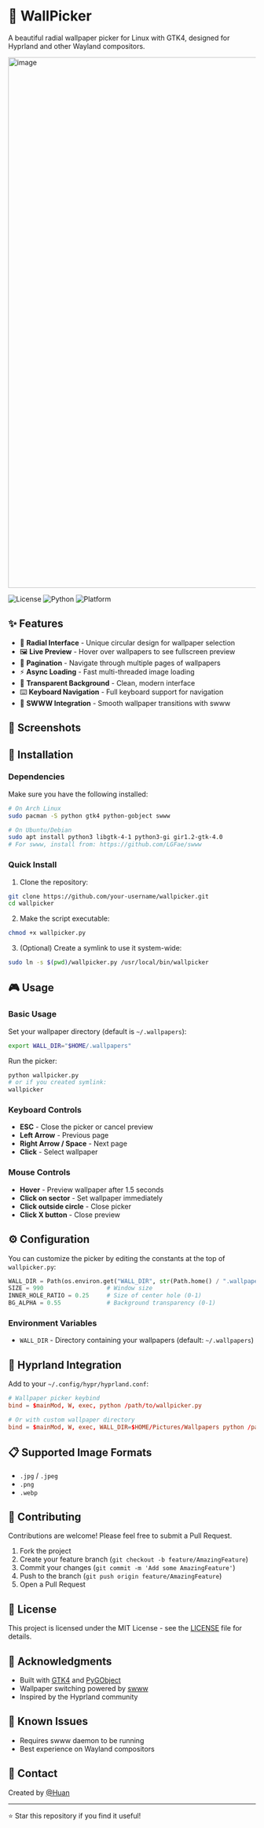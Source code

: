 # 🎨 WallPicker

A beautiful radial wallpaper picker for Linux with GTK4, designed for Hyprland and other Wayland compositors.

<img width="1920" height="1080" alt="image" src="https://github.com/user-attachments/assets/353ffeb2-a7a5-409b-b483-18af9c79bd73" />

![License](https://img.shields.io/badge/license-MIT-blue.svg)
![Python](https://img.shields.io/badge/python-3.8+-blue.svg)
![Platform](https://img.shields.io/badge/platform-Linux-lightgrey.svg)

## ✨ Features

- 🎯 **Radial Interface** - Unique circular design for wallpaper selection
- 🖼️ **Live Preview** - Hover over wallpapers to see fullscreen preview
- 📄 **Pagination** - Navigate through multiple pages of wallpapers
- ⚡ **Async Loading** - Fast multi-threaded image loading
- 🎨 **Transparent Background** - Clean, modern interface
- ⌨️ **Keyboard Navigation** - Full keyboard support for navigation
- 🔄 **SWWW Integration** - Smooth wallpaper transitions with swww

## 📸 Screenshots

<!-- Add your screenshots here -->

## 🚀 Installation

### Dependencies

Make sure you have the following installed:

```bash
# On Arch Linux
sudo pacman -S python gtk4 python-gobject swww

# On Ubuntu/Debian
sudo apt install python3 libgtk-4-1 python3-gi gir1.2-gtk-4.0
# For swww, install from: https://github.com/LGFae/swww
```

### Quick Install

1. Clone the repository:
```bash
git clone https://github.com/your-username/wallpicker.git
cd wallpicker
```

2. Make the script executable:
```bash
chmod +x wallpicker.py
```

3. (Optional) Create a symlink to use it system-wide:
```bash
sudo ln -s $(pwd)/wallpicker.py /usr/local/bin/wallpicker
```

## 🎮 Usage

### Basic Usage

Set your wallpaper directory (default is `~/.wallpapers`):
```bash
export WALL_DIR="$HOME/.wallpapers"
```

Run the picker:
```bash
python wallpicker.py
# or if you created symlink:
wallpicker
```

### Keyboard Controls

- **ESC** - Close the picker or cancel preview
- **Left Arrow** - Previous page
- **Right Arrow / Space** - Next page
- **Click** - Select wallpaper

### Mouse Controls

- **Hover** - Preview wallpaper after 1.5 seconds
- **Click on sector** - Set wallpaper immediately
- **Click outside circle** - Close picker
- **Click X button** - Close preview

## ⚙️ Configuration

You can customize the picker by editing the constants at the top of `wallpicker.py`:

```python
WALL_DIR = Path(os.environ.get("WALL_DIR", str(Path.home() / ".wallpapers")))
SIZE = 990                  # Window size
INNER_HOLE_RATIO = 0.25     # Size of center hole (0-1)
BG_ALPHA = 0.55             # Background transparency (0-1)
```

### Environment Variables

- `WALL_DIR` - Directory containing your wallpapers (default: `~/.wallpapers`)

## 🔧 Hyprland Integration

Add to your `~/.config/hypr/hyprland.conf`:

```conf
# Wallpaper picker keybind
bind = $mainMod, W, exec, python /path/to/wallpicker.py

# Or with custom wallpaper directory
bind = $mainMod, W, exec, WALL_DIR=$HOME/Pictures/Wallpapers python /path/to/wallpicker.py
```

## 📋 Supported Image Formats

- `.jpg` / `.jpeg`
- `.png`
- `.webp`

## 🤝 Contributing

Contributions are welcome! Please feel free to submit a Pull Request.

1. Fork the project
2. Create your feature branch (`git checkout -b feature/AmazingFeature`)
3. Commit your changes (`git commit -m 'Add some AmazingFeature'`)
4. Push to the branch (`git push origin feature/AmazingFeature`)
5. Open a Pull Request

## 📝 License

This project is licensed under the MIT License - see the [LICENSE](LICENSE) file for details.

## 🙏 Acknowledgments

- Built with [GTK4](https://www.gtk.org/) and [PyGObject](https://pygobject.readthedocs.io/)
- Wallpaper switching powered by [swww](https://github.com/LGFae/swww)
- Inspired by the Hyprland community

## 🐛 Known Issues

- Requires swww daemon to be running
- Best experience on Wayland compositors

## 📮 Contact

Created by [@Huan](https://github.com/your-username)

---

⭐ Star this repository if you find it useful!
